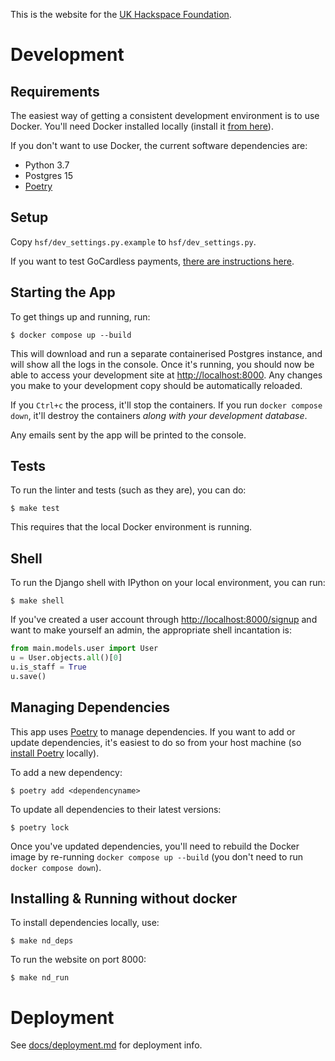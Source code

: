 This is the website for the [UK Hackspace Foundation](hackspace.org.uk).

# Development

## Requirements
The easiest way of getting a consistent development environment is to use Docker. You'll
need Docker installed locally (install it 
[from here](https://store.docker.com/search?type=edition&offering=community)).

If you don't want to use Docker, the current software dependencies are:
* Python 3.7
* Postgres 15
* [Poetry](https://python-poetry.org/)

## Setup

Copy `hsf/dev_settings.py.example` to `hsf/dev_settings.py`.

If you want to test GoCardless payments, [there are instructions here](docs/gocardless.md).

## Starting the App

To get things up and running, run:

	$ docker compose up --build

This will download and run a separate containerised Postgres instance, and will show all the logs
in the console. Once it's running, you should now be able to access your development site at 
[http://localhost:8000](http://localhost:8000). Any changes you make to your development
copy should be automatically reloaded.

If you `Ctrl+c` the process, it'll stop the containers. If you run
`docker compose down`, it'll destroy the containers *along with your development database*.

Any emails sent by the app will be printed to the console.

## Tests

To run the linter and tests (such as they are), you can do:

	$ make test

This requires that the local Docker environment is running.

## Shell

To run the Django shell with IPython on your local environment, you can run:

	$ make shell

If you've created a user account through [http://localhost:8000/signup](http://localhost:8000/signup)
and want to make yourself an admin, the appropriate shell incantation is:

```python
from main.models.user import User
u = User.objects.all()[0]
u.is_staff = True
u.save()
```

## Managing Dependencies

This app uses [Poetry](https://python-poetry.org/) to manage dependencies. If you want
to add or update dependencies, it's easiest to do so from your host machine (so 
[install Poetry](https://python-poetry.org/docs/) locally).

To add a new dependency:

	$ poetry add <dependencyname>

To update all dependencies to their latest versions:

	$ poetry lock

Once you've updated dependencies, you'll need to rebuild the Docker image by re-running
`docker compose up --build` (you don't need to run `docker compose down`).

## Installing & Running without docker

To install dependencies locally, use:

    $ make nd_deps

To run the website on port 8000:

    $ make nd_run

# Deployment

See [docs/deployment.md](docs/deployment.md) for deployment info.
